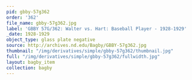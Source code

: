 ```yaml
---
pid: gbby-57g362
order: '362'
file_name: gbby-57g362.jpg
label: 'GBBY 57G/362: Walter vs. Hart: Baseball Player - 1928-1929'
_date: 1928-1929
object_type: glass plate negative
source: http://archives.nd.edu/Bagby/GBBY-57g362.jpg
thumbnail: "/img/derivatives/simple/gbby-57g362/thumbnail.jpg"
full: "/img/derivatives/simple/gbby-57g362/fullwidth.jpg"
layout: bagby_item
collection: bagby
---
```

